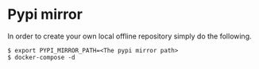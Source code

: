 # Pypi mirror
In order to create your own local offline repository simply do the following.

~~~
$ export PYPI_MIRROR_PATH=<The pypi mirror path>
$ docker-compose -d
~~~
